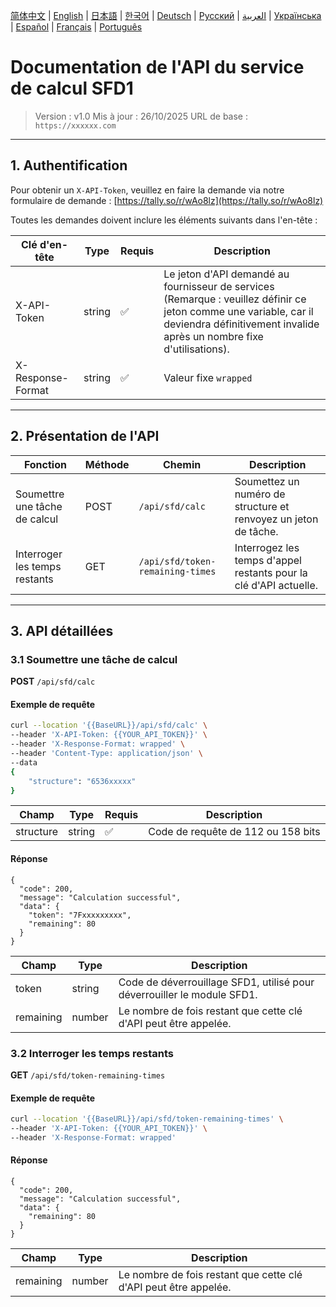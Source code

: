 [简体中文](./README.zh.md) | [English](./README.md) | [日本語](./README.ja.md) | [한국어](./README.ko.md) | [Deutsch](./README.de.md) | [Русский](./README.ru.md) | [العربية](./README.ar.md) | [Українська](./README.uk.md) | [Español](./README.es.md) | [Français](./README.fr.md) | [Português](./README.pt.md)

# Documentation de l'API du service de calcul SFD1
> Version : v1.0
> Mis à jour : 26/10/2025
> URL de base : `https://xxxxxx.com`

---

## 1. Authentification

Pour obtenir un `X-API-Token`, veuillez en faire la demande via notre formulaire de demande : [https://tally.so/r/wAo8lz](https://tally.so/r/wAo8lz)

Toutes les demandes doivent inclure les éléments suivants dans l'en-tête :

| Clé d'en-tête | Type | Requis | Description |
|---|---|---|---|
| X-API-Token | string | ✅ | Le jeton d'API demandé au fournisseur de services (Remarque : veuillez définir ce jeton comme une variable, car il deviendra définitivement invalide après un nombre fixe d'utilisations). |
| X-Response-Format | string | ✅ | Valeur fixe `wrapped` |

---

## 2. Présentation de l'API

| Fonction | Méthode | Chemin | Description |
|---|---|---|---|
| Soumettre une tâche de calcul | POST | `/api/sfd/calc` | Soumettez un numéro de structure et renvoyez un jeton de tâche. |
| Interroger les temps restants | GET | `/api/sfd/token-remaining-times`| Interrogez les temps d'appel restants pour la clé d'API actuelle. |

---

## 3. API détaillées

### 3.1 Soumettre une tâche de calcul
**POST** `/api/sfd/calc`

#### Exemple de requête
```bash
curl --location '{{BaseURL}}/api/sfd/calc' \
--header 'X-API-Token: {{YOUR_API_TOKEN}}' \
--header 'X-Response-Format: wrapped' \
--header 'Content-Type: application/json' \
--data 
{
    "structure": "6536xxxxx"
}
```

| Champ | Type | Requis | Description |
|---|---|---|---|
| structure | string | ✅ | Code de requête de 112 ou 158 bits |

#### Réponse
```
{
  "code": 200,
  "message": "Calculation successful",
  "data": {
    "token": "7Fxxxxxxxxx",
    "remaining": 80
  }
}
```

| Champ | Type | Description |
|---|---|---|
| token | string | Code de déverrouillage SFD1, utilisé pour déverrouiller le module SFD1. |
| remaining | number | Le nombre de fois restant que cette clé d'API peut être appelée. |


### 3.2 Interroger les temps restants
**GET** `/api/sfd/token-remaining-times`

#### Exemple de requête
```bash
curl --location '{{BaseURL}}/api/sfd/token-remaining-times' \
--header 'X-API-Token: {{YOUR_API_TOKEN}}' \
--header 'X-Response-Format: wrapped'
```

#### Réponse
```
{
  "code": 200,
  "message": "Calculation successful",
  "data": {
    "remaining": 80
  }
}
```

| Champ | Type | Description |
|---|---|---|
| remaining | number | Le nombre de fois restant que cette clé d'API peut être appelée. |